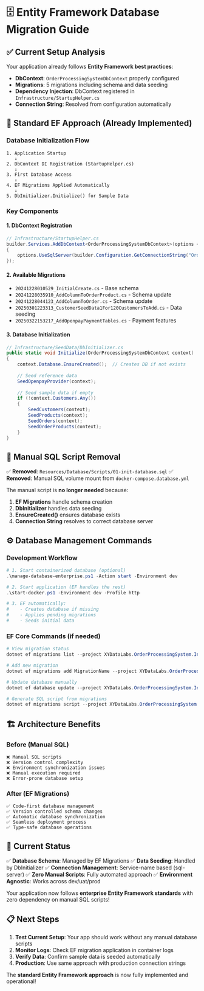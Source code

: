 # 🗄️ Entity Framework Database Migration Guide

## ✅ **Current Setup Analysis**
Your application already follows **Entity Framework best practices**:

- **DbContext**: `OrderProcessingSystemDbContext` properly configured
- **Migrations**: 5 migrations including schema and data seeding
- **Dependency Injection**: DbContext registered in `Infrastructure/StartupHelper.cs`
- **Connection String**: Resolved from configuration automatically

## 🚀 **Standard EF Approach (Already Implemented)**

### **Database Initialization Flow**
```
1. Application Startup
   ↓
2. DbContext DI Registration (StartupHelper.cs)
   ↓
3. First Database Access
   ↓
4. EF Migrations Applied Automatically
   ↓
5. DbInitializer.Initialize() for Sample Data
```

### **Key Components**

#### **1. DbContext Registration**
```csharp
// Infrastructure/StartupHelper.cs
builder.Services.AddDbContext<OrderProcessingSystemDbContext>(options =>
{
    options.UseSqlServer(builder.Configuration.GetConnectionString("OrderProcessingSystemDbConnection"));
});
```

#### **2. Available Migrations**
- `20241228010529_InitialCreate.cs` - Base schema
- `20241228035910_AddColumnToOrderProduct.cs` - Schema update
- `20241228044123_AddColumnToOrder.cs` - Schema update  
- `20250301223313_CustomerSeedData1For120CustomersToAdd.cs` - Data seeding
- `20250322153217_AddOpenpayPaymentTables.cs` - Payment features

#### **3. Database Initialization**
```csharp
// Infrastructure/SeedData/DbInitializer.cs
public static void Initialize(OrderProcessingSystemDbContext context)
{
    context.Database.EnsureCreated();  // Creates DB if not exists
    
    // Seed reference data
    SeedOpenpayProvider(context);
    
    // Seed sample data if empty
    if (!context.Customers.Any())
    {
        SeedCustomers(context);
        SeedProducts(context);
        SeedOrders(context);
        SeedOrderProducts(context);
    }
}
```

## 🎯 **Manual SQL Script Removal**

✅ **Removed**: `Resources/Database/Scripts/01-init-database.sql`
✅ **Removed**: Manual SQL volume mount from `docker-compose.database.yml`

The manual script is **no longer needed** because:

1. **EF Migrations** handle schema creation
2. **DbInitializer** handles data seeding
3. **EnsureCreated()** ensures database exists
4. **Connection String** resolves to correct database server

## ⚙️ **Database Management Commands**

### **Development Workflow**
```powershell
# 1. Start containerized database (optional)
.\manage-database-enterprise.ps1 -Action start -Environment dev

# 2. Start application (EF handles the rest)
.\start-docker.ps1 -Environment dev -Profile http

# 3. EF automatically:
#    - Creates database if missing
#    - Applies pending migrations
#    - Seeds initial data
```

### **EF Core Commands** (if needed)
```powershell
# View migration status
dotnet ef migrations list --project XYDataLabs.OrderProcessingSystem.Infrastructure

# Add new migration
dotnet ef migrations add MigrationName --project XYDataLabs.OrderProcessingSystem.Infrastructure --startup-project XYDataLabs.OrderProcessingSystem.API

# Update database manually
dotnet ef database update --project XYDataLabs.OrderProcessingSystem.Infrastructure --startup-project XYDataLabs.OrderProcessingSystem.API

# Generate SQL script from migrations
dotnet ef migrations script --project XYDataLabs.OrderProcessingSystem.Infrastructure --startup-project XYDataLabs.OrderProcessingSystem.API
```

## 🏗️ **Architecture Benefits**

### **Before (Manual SQL)**
```
❌ Manual SQL scripts
❌ Version control complexity  
❌ Environment synchronization issues
❌ Manual execution required
❌ Error-prone database setup
```

### **After (EF Migrations)**
```
✅ Code-first database management
✅ Version controlled schema changes
✅ Automatic database synchronization
✅ Seamless deployment process
✅ Type-safe database operations
```

## 🎯 **Current Status**

✅ **Database Schema**: Managed by EF Migrations
✅ **Data Seeding**: Handled by DbInitializer
✅ **Connection Management**: Service-name based (sql-server)
✅ **Zero Manual Scripts**: Fully automated approach
✅ **Environment Agnostic**: Works across dev/uat/prod

Your application now follows **enterprise Entity Framework standards** with zero dependency on manual SQL scripts!

## 📋 **Next Steps**

1. **Test Current Setup**: Your app should work without any manual database scripts
2. **Monitor Logs**: Check EF migration application in container logs
3. **Verify Data**: Confirm sample data is seeded automatically
4. **Production**: Use same approach with production connection strings

The **standard Entity Framework approach** is now fully implemented and operational!
